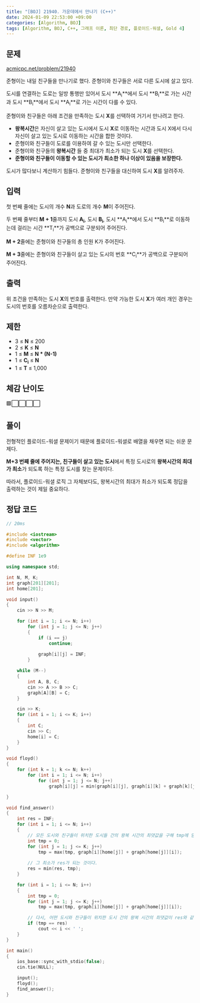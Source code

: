 ```yaml
---
title: "[BOJ] 21940. 가운데에서 만나기 (C++)"
date: 2024-01-09 22:53:00 +09:00
categories: [Algorithm, BOJ]
tags: [Algorithm, BOJ, C++, 그래프 이론, 최단 경로, 플로이드-워셜, Gold 4]
---
```

## **문제**
[acmicpc.net/problem/21940](https://www.acmicpc.net/problem/21940)
<br>

준형이는 내일 친구들을 만나기로 했다. 준형이와 친구들은 서로 다른 도시에 살고 있다.

도시를 연결하는 도로는 일방 통행만 있어서 도시 **A<sub>i</sub>**에서 도시 **B<sub>i</sub>**로 가는 시간과 도시 **B<sub>i</sub>**에서 도시 **A<sub>i</sub>**로 가는 시간이 다를 수 있다.

준형이와 친구들은 아래 조건을 만족하는 도시 **X**를 선택하여 거기서 만나려고 한다.

- **왕복시간**은 자신이 살고 있는 도시에서 도시 **X**로 이동하는 시간과 도시 X에서 다시 자신이 살고 있는 도시로 이동하는 시간을 합한 것이다.
- 준형이와 친구들이 도로를 이용하여 갈 수 있는 도시만 선택한다.
- 준형이와 친구들의 **왕복시간** 들 중 최대가 최소가 되는 도시 **X**를 선택한다.
- **준형이와 친구들이 이동할 수 있는 도시가 최소한 하나 이상이 있음을 보장한다.**

도시가 많다보니 계산하기 힘들다. 준형이와 친구들을 대신하여 도시 
**X**를 알려주자.
<br>

## **입력**
첫 번째 줄에는 도시의 개수 **N**과 도로의 개수 **M**이 주어진다.

두 번째 줄부터 **M + 1**줄까지 도시 **A<sub>i</sub>**, 도시 **B<sub>i</sub>**, 도시 **A<sub>i</sub>**에서 도시 **B<sub>i</sub>**로 이동하는데 걸리는 시간 **T<sub>i</sub>**가 공백으로 구분되어 주어진다.

**M + 2**줄에는 준형이와 친구들의 총 인원 K가 주어진다.

**M + 3**줄에는 준형이와 친구들이 살고 있는 도시의 번호 **C<sub>i</sub>**가 공백으로 구분되어 주어진다.
<br>

## **출력**
위 조건을 만족하는 도시 **X**의 번호를 출력한다. 만약 가능한 도시 **X**가 여러 개인 경우는 도시의 번호를 오름차순으로 출력한다.
<br>

## **제한**
- 3 ≤ **N** ≤ 200
- 2 ≤ **K** ≤ **N**
- 1 ≤ **M** ≤ **N * (N-1)**
- 1 ≤ **C<sub>i</sub>** ≤ **N**
- 1 ≤ **T** ≤ 1,000

## **체감 난이도**
🟩⬜⬜⬜⬜
<br>

## **풀이**
전형적인 플로이드-워셜 문제이기 때문에 플로이드-워셜로 배열을 채우면 되는 쉬운 문제다.

**M+3 번째 줄에 주어지는, 친구들이 살고 있는 도시**에서 특정 도시로의 **왕복시간의 최대가 최소**가 되도록 하는 특정 도시를 찾는 문제이다.

따라서, 플로이드-워셜 로직 그 자체보다도, 왕복시간의 최대가 최소가 되도록 정답을 출력하는 것이 제일 중요하다.
<br>

## **정답 코드**
```c++
// 20ms

#include <iostream>
#include <vector>
#include <algorithm>

#define INF 1e9

using namespace std;

int N, M, K;
int graph[201][201];
int home[201];

void input()
{
    cin >> N >> M;

    for (int i = 1; i <= N; i++)
        for (int j = 1; j <= N; j++)
        {
            if (i == j)
                continue;
            
            graph[i][j] = INF;
        }

    while (M--)
    {
        int A, B, C;
        cin >> A >> B >> C;
        graph[A][B] = C;
    }

    cin >> K;
    for (int i = 1; i <= K; i++)
    {
        int C;
        cin >> C;
        home[i] = C;
    }
}

void floyd()
{
    for (int k = 1; k <= N; k++)
        for (int i = 1; i <= N; i++)
            for (int j = 1; j <= N; j++)
                graph[i][j] = min(graph[i][j], graph[i][k] + graph[k][j]);

}

void find_answer()
{
    int res = INF;
    for (int i = 1; i <= N; i++)
    {
        // 모든 도시와 친구들이 위치한 도시들 간의 왕복 시간의 최댓값을 구해 tmp에 담는다.
        int tmp = 0;
        for (int j = 1; j <= K; j++)
            tmp = max(tmp, graph[i][home[j]] + graph[home[j]][i]);
        
        // 그 최소가 res가 되는 것이다.
        res = min(res, tmp);
    }

    for (int i = 1; i <= N; i++)
    {
        int tmp = 0;
        for (int j = 1; j <= K; j++)
            tmp = max(tmp, graph[i][home[j]] + graph[home[j]][i]);

        // 다시, 어떤 도시와 친구들이 위치한 도시 간의 왕복 시간의 최댓값이 res와 같으면 그 도시를 출력한다.
        if (tmp == res)
            cout << i << ' ';
    }
}

int main()
{
    ios_base::sync_with_stdio(false);
    cin.tie(NULL);

    input();
    floyd();
    find_answer();
}
```
